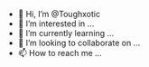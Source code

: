 - 👋 Hi, I’m @Toughxotic
- 👀 I’m interested in ...
- 🌱 I’m currently learning ...
- 💞️ I’m looking to collaborate on ...
- 📫 How to reach me ...

<!---
Toughxotic/Toughxotic is a ✨ special ✨ repository because its `README.md` (this file) appears on your GitHub profile.
You can click the Preview link to take a look at your changes.
--->
